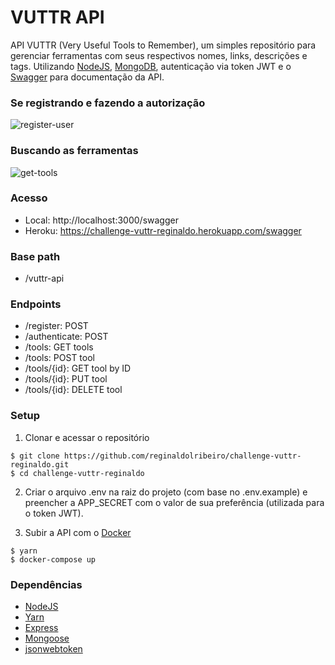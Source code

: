 # VUTTR API
API VUTTR (Very Useful Tools to Remember), um simples repositório para gerenciar ferramentas com seus respectivos nomes, links, descrições e tags. Utilizando [NodeJS](https://nodejs.org/en/), [MongoDB](https://www.mongodb.com/), autenticação via token JWT e o [Swagger](https://swagger.io/) para documentação da API.

### Se registrando e fazendo a autorização
![register-user](https://user-images.githubusercontent.com/5490660/66173008-866cd000-e624-11e9-8924-ad37ba13da91.gif)

### Buscando as ferramentas
![get-tools](https://user-images.githubusercontent.com/5490660/66173082-d64b9700-e624-11e9-9969-f42477e879a0.gif)

### Acesso
 * Local: http://localhost:3000/swagger
 * Heroku: https://challenge-vuttr-reginaldo.herokuapp.com/swagger
  
### Base path
 * /vuttr-api
   
### Endpoints
 * /register: POST
 * /authenticate: POST
 * /tools: GET tools 
 * /tools: POST tool
 * /tools/{id}: GET tool by ID
 * /tools/{id}: PUT tool
 * /tools/{id}: DELETE tool

### Setup
1. Clonar e acessar o repositório
```
$ git clone https://github.com/reginaldolribeiro/challenge-vuttr-reginaldo.git
$ cd challenge-vuttr-reginaldo
```
2. Criar o arquivo .env na raiz do projeto (com base no .env.example) e preencher a APP_SECRET com o valor de sua preferência (utilizada para o token JWT).

3. Subir a API com o [Docker](https://docs.docker.com/install/linux/docker-ce/ubuntu/)
```
$ yarn
$ docker-compose up
```

### Dependências 
 * [NodeJS](https://nodejs.org/en/)
 * [Yarn](https://yarnpkg.com/pt-BR/)
 * [Express](https://expressjs.com/pt-br/)
 * [Mongoose](https://mongoosejs.com/)
 * [jsonwebtoken](https://www.npmjs.com/package/jsonwebtoken)
 
